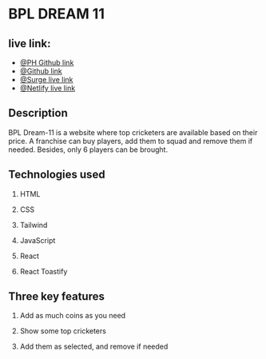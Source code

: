 # BPL DREAM 11

## live link:

- [@PH Github link](https://github.com/programming-hero-web-course1/b10a7-dream-11-Shahriarkawsik)
- [@Github link](https://github.com/Shahriarkawsik/bpl-dream-11)
- [@Surge live link](https://eatable-teaching.surge.sh/)
- [@Netlify live link](https://shahriarkawsik-dream-11.netlify.app/)

## Description

BPL Dream-11 is a website where top cricketers are available based on their price. A franchise can buy players, add them to squad and remove them if needed. Besides, only 6 players can be brought.

## Technologies used

1. HTML

2. CSS

3. Tailwind

4. JavaScript

5. React

6. React Toastify

## Three key features

1. Add as much coins as you need

2. Show some top cricketers

3. Add them as selected, and remove if needed
